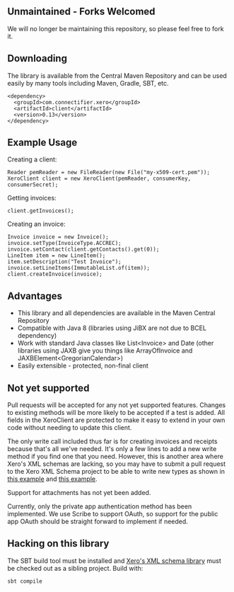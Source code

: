 ## Unmaintained - Forks Welcomed

We will no longer be maintaining this repository, so please feel free to fork it.

## Downloading

The library is available from the Central Maven Repository and can be used easily by many tools including Maven, Gradle, SBT, etc.

    <dependency>
      <groupId>com.connectifier.xero</groupId>
      <artifactId>client</artifactId>
      <version>0.13</version>
    </dependency>

## Example Usage

Creating a client:

    Reader pemReader = new FileReader(new File("my-x509-cert.pem"));
    XeroClient client = new XeroClient(pemReader, consumerKey, consumerSecret);

Getting invoices:

    client.getInvoices();

Creating an invoice:

    Invoice invoice = new Invoice();
    invoice.setType(InvoiceType.ACCREC);
    invoice.setContact(client.getContacts().get(0));
    LineItem item = new LineItem();
    item.setDescription("Test Invoice");
    invoice.setLineItems(ImmutableList.of(item));
    client.createInvoice(invoice);

## Advantages

* This library and all dependencies are available in the Maven Central Repository
* Compatible with Java 8 (libraries using JiBX are not due to BCEL dependency)
* Work with standard Java classes like List&lt;Invoice&gt; and Date (other libraries using JAXB give you things like ArrayOfInvoice and JAXBElement&lt;GregorianCalendar&gt;)
* Easily extensible - protected, non-final client

## Not yet supported

Pull requests will be accepted for any not yet supported features. Changes to existing methods will be more likely to be accepted if a test is added. All fields in the XeroClient are protected to make it easy to extend in your own code without needing to update this client.

The only write call included thus far is for creating invoices and receipts because that's all we've needed. It's only a few lines to add a new write method if you find one that you need. However, this is another area where Xero's XML schemas are lacking, so you may have to submit a pull request to the Xero XML Schema project to be able to write new types as shown in [this example](https://github.com/benmccann/XeroAPI-Schemas/commit/334966c6fb6ef2f981a6313082b340fb18075846) and [this example](https://github.com/XeroAPI/XeroAPI-Schemas/commit/58d1fdd66b5f8024d8a3e35b18fb0a563211588a).

Support for attachments has not yet been added.

Currently, only the private app authentication method has been implemented. We use Scribe to support OAuth, so support for the public app OAuth should be straight forward to implement if needed.

## Hacking on this library

The SBT build tool must be installed and [Xero's XML schema library](https://github.com/XeroAPI/XeroAPI-Schemas) must be checked out as a sibling project. Build with:

    sbt compile

